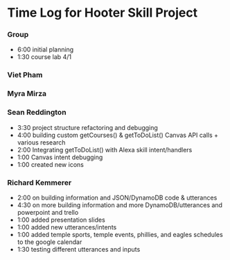# Time Log for Hooter Skill Project

### Group
  - 6:00 initial planning
  - 1:30 course lab 4/1
  
### Viet Pham


### Myra Mirza


### Sean Reddington
  - 3:30 project structure refactoring and debugging
  - 4:00 building custom getCourses() & getToDoList() Canvas API calls + various research
  - 2:00 Integrating getToDoList() with Alexa skill intent/handlers
  - 1:00 Canvas intent debugging
  - 1:00 created new icons

### Richard Kemmerer
  - 2:00 on building information and JSON/DynamoDB code & utterances
  - 4:30 on more building information and more DynamoDB/utterances and powerpoint and trello
  - 1:00 added presentation slides
  - 1:00 added new utterances/intents
  - 1:00 added temple sports, temple events, phillies, and eagles schedules to the google calendar
  - 1:30 testing different utterances and inputs
